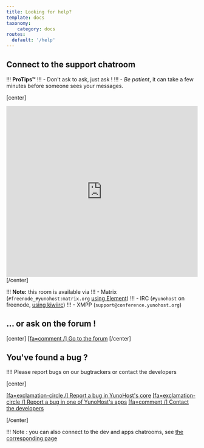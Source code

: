 ```yaml
---
title: Looking for help?
template: docs
taxonomy:
    category: docs
routes:
  default: '/help'
---
```


## Connect to the support chatroom

!!! **ProTips™**
!!! - Don't ask to ask, just ask !
!!! - *Be patient*, it can take a few minutes before someone sees your messages.

[center]
<iframe src="https://kiwiirc.com/nextclient/?settings=7b72a0a81838360686798199ed53624f" style="width:100%;height:450px;border:0;display:block"></iframe>
[/center]

!!! **Note:** this room is available via
!!! - Matrix (`#freenode_#yunohost:matrix.org` [using Element](https://riot.im/app/#/room/#yunohost:matrix.org?target=_blank))
!!! - IRC (`#yunohost` on freenode, [using kiwiirc](https://kiwiirc.com/nextclient/?settings=7b72a0a81838360686798199ed53624f&target=blank))
!!! - XMPP (`support@conference.yunohost.org`)

## ... or ask on the forum !

[center]
[[fa=comment /] Go to the forum](https://forum.yunohost.org/?target=_blank&classes=btn,btn-lg,btn-success)
[/center]

## You've found a bug ?

!!!! Please report bugs on our bugtrackers or contact the developers

[center]

[[fa=exclamation-circle /] Report a bug in YunoHost's core](https://github.com/yunohost/issues/issues?target=_blank&classes=btn,btn-lg,btn-warning)
[[fa=exclamation-circle /] Report a bug in one of YunoHost's apps](https://github.com/YunoHost-Apps?target=_blank&classes=btn,btn-lg,btn-warning)
[[fa=comment /] Contact the developers](https://kiwiirc.com/client/irc.freenode.net/yunohost-dev?target=_blank&classes=btn,btn-lg,btn-warning)

[/center]

!!! Note : you can also connect to the dev and apps chatrooms, see [the corresponding page](/chat_rooms)
